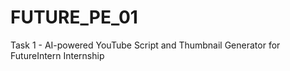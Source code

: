# FUTURE_PE_01
Task 1 - AI-powered YouTube Script and Thumbnail Generator for FutureIntern Internship

